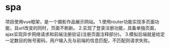 # spa
项目使用vue框架，是一个摄影作品展示网站。
1.使用router功能实现多页面功能，且url改变的同时，页面不刷新。
2.实现了登录注册功能，具备单独页面，ajax实现异步网络请求和前端注册验证(注册页面注释部分)。
3.模拟后端就是给定一定数目的账号密码，用户输入先与前端的信息匹配，不匹配则请求失败。


